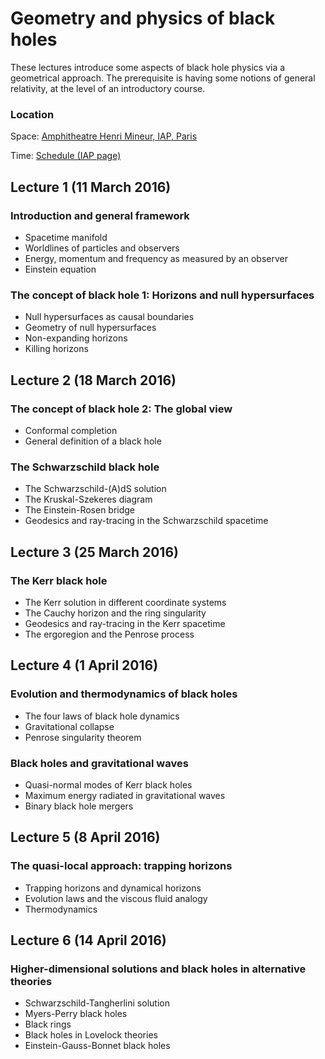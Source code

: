 # Geometry and physics of black holes

These lectures introduce some aspects of black hole physics via a geometrical approach. The prerequisite is having some notions of general relativity, at the level of an introductory course.  


### Location

Space: [Amphitheatre Henri Mineur, IAP, Paris](http://www.iap.fr)

Time: [Schedule (IAP page)](http://www.iap.fr/vie_scientifique/cours/cours.php?nom=cours_iap&annee=2016&langue=en)

## Lecture 1 (11 March 2016)

### Introduction and general framework

- Spacetime manifold
- Worldlines of particles and observers
- Energy, momentum and frequency as measured by an observer
- Einstein equation

### The concept of black hole 1: Horizons and null hypersurfaces

- Null hypersurfaces as causal boundaries 
- Geometry of null hypersurfaces
- Non-expanding horizons
- Killing horizons

## Lecture 2 (18 March 2016)

### The concept of black hole 2: The global view

- Conformal completion
- General definition of a black hole

### The Schwarzschild black hole

- The Schwarzschild-(A)dS solution
- The Kruskal-Szekeres diagram
- The Einstein-Rosen bridge
- Geodesics and ray-tracing in the Schwarzschild spacetime
 

## Lecture 3 (25 March 2016)

### The Kerr black hole

- The Kerr solution in different coordinate systems
- The Cauchy horizon and the ring singularity
- Geodesics and ray-tracing in the Kerr spacetime
- The ergoregion and the Penrose process


## Lecture 4 (1 April 2016)

### Evolution and thermodynamics of black holes

- The four laws of black hole dynamics
- Gravitational collapse
- Penrose singularity theorem

### Black holes and gravitational waves

- Quasi-normal modes of Kerr black holes
- Maximum energy radiated in gravitational waves
- Binary black hole mergers


## Lecture 5 (8 April 2016)

### The quasi-local approach: trapping horizons

- Trapping horizons and dynamical horizons
- Evolution laws and the viscous fluid analogy
- Thermodynamics


## Lecture 6 (14 April 2016)

### Higher-dimensional solutions and black holes in alternative theories

- Schwarzschild-Tangherlini solution
- Myers-Perry black holes
- Black rings
- Black holes in Lovelock theories
- Einstein-Gauss-Bonnet black holes

